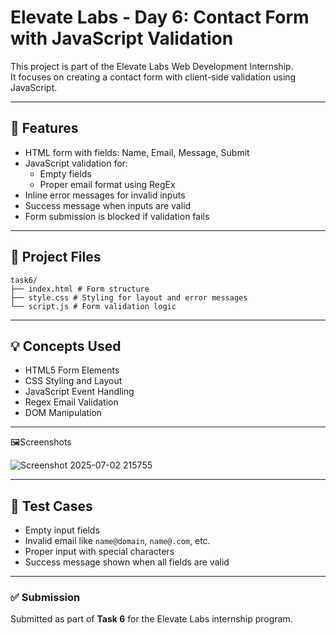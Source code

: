 # Elevate Labs - Day 6: Contact Form with JavaScript Validation

This project is part of the Elevate Labs Web Development Internship.  
It focuses on creating a contact form with client-side validation using JavaScript.

---

## 🧾 Features

- HTML form with fields: Name, Email, Message, Submit
- JavaScript validation for:
  - Empty fields
  - Proper email format using RegEx
- Inline error messages for invalid inputs
- Success message when inputs are valid
- Form submission is blocked if validation fails

---

## 📁 Project Files

```
task6/
├── index.html # Form structure
├── style.css # Styling for layout and error messages
└── script.js # Form validation logic
```

---

## 💡 Concepts Used

- HTML5 Form Elements
- CSS Styling and Layout
- JavaScript Event Handling
- Regex Email Validation
- DOM Manipulation

---

🖼️Screenshots

![Screenshot 2025-07-02 215755](https://github.com/user-attachments/assets/480211ed-aff6-48c0-b7c1-57d1b7851678)

---

## 🧪 Test Cases

- Empty input fields
- Invalid email like `name@domain`, `name@.com`, etc.
- Proper input with special characters
- Success message shown when all fields are valid

---

### ✅ Submission

Submitted as part of **Task 6** for the Elevate Labs internship program.
